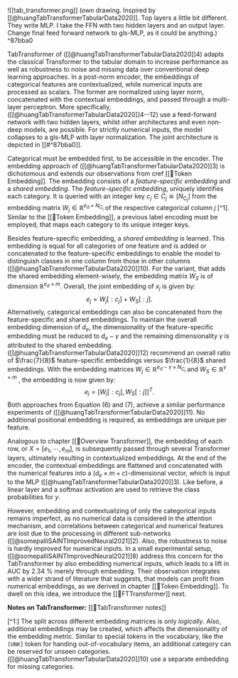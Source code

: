

![[tab_transformer.png]]
(own drawing. Inspired by [[@huangTabTransformerTabularData2020]]. Top layers a little bit different. They write MLP. I take the FFN with two hidden layers and an output layer. Change final feed forward network to gls-MLP, as it could be anything.) ^87bba0

TabTransformer of ([[@huangTabTransformerTabularData2020]]4) adapts the classical Transformer to the tabular domain to increase performance as well as robustness to noise and missing data over conventional deep learning approaches. In a post-norm encoder, the embeddings of categorical features are contextualized, while numerical inputs are processed as scalars. The former are normalized using layer norm, concatenated with the contextual embeddings, and passed through a multi-layer perceptron. More specifically, ([[@huangTabTransformerTabularData2020]]4--12) use a feed-forward network with two hidden layers, whilst other architectures and even non-deep models, are possible. For strictly numerical inputs, the model collapses to a gls-MLP with layer normalization. The joint architecture is depicted in [[#^87bba0]].

Categorical must be embedded first, to be accessible in the encoder. The embedding approach of ([[@huangTabTransformerTabularData2020]]3) is dichotomous and extends our observations from cref [[🛌Token Embedding]]. The embedding consists of a *feature-specific embedding* and a *shared embedding*. The *feature-specific embedding*, uniquely identifies each category. It is queried with an integer key $c_j \in C_j \cong\left[N_{\mathrm{C_j}}\right]$ from the embedding matrix $W_j \in \mathbb{R}^{e_d \times N_{C_j}}$ of the respective categorical column $j$ [^1]. Similar to the [[🛌Token Embedding]], a previous label encoding must be employed, that maps each category to its unique integer keys. 

Besides feature-specific embedding, a *shared embedding* is learned. This embedding is equal for all categories of one feature and is added or concatenated to the feature-specific embeddings to enable the model to distinguish classes in one column from those in other columns ([[@huangTabTransformerTabularData2020]]10). For the variant, that adds the shared embedding element-wisely, the embedding matrix $W_S$ is of dimension $\mathbb{R}^{e_d \times m}$. Overall, the joint embedding of $x_j$ is given by:
$$
\tag{6}
e_j = W_j[:c_j] + W_S[:j].
$$
Alternatively, categorical embeddings can also be concatenated from the feature-specific and shared embeddings. To maintain the overall embedding dimension of $d_{e}$, the dimensionality of the feature-specific embedding must be reduced to $d_{e} - \gamma$  and the remaining dimensionality $\gamma$ is attributed to the shared embedding. ([[@huangTabTransformerTabularData2020]]12) recommend an overall ratio of $\frac{7}{8}$ feature-specific embeddings versus $\frac{1}{8}$ shared embeddings. With the embedding matrices $W_j \in \mathbb{R}^{e_{d} -\gamma \times N_{C_j}}$ and $W_S \in \mathbb{R}^{\gamma \times m}$ , the embedding is now given by:
$$
\tag{7}
e_j = \left[W_j[:c_j], W_S[:j]\right]^T.
$$
Both approaches from Equation $(6)$ and $(7)$, achieve a similar performance experiments of ([[@huangTabTransformerTabularData2020]]11).  No additional positional embedding is required, as embeddings are unique per feature. 

Analogous to chapter [[🗼Overview Transformer]], the embedding of each row, or $X = [e_1, \cdots, e_m]$, is subsequently passed through several Transformer layers, ultimately resulting in contextualized embeddings. At the end of the encoder, the contextual embeddings are flattened and concatenated with the numerical features into a ($d_{e}  \times m + c$)-dimensional vector, which is input to the MLP ([[@huangTabTransformerTabularData2020]]3). Like before, a linear layer and a softmax activation are used to retrieve the class probabilities for $y$.

However, embedding and contextualizing of only the categorical inputs remains imperfect, as no numerical data is considered in the attention mechanism, and correlations between categorical and numerical features are lost due to the processing in different sub-networks ([[@somepalliSAINTImprovedNeural2021]]2). Also, the robustness to noise is hardly improved for numerical inputs. In a small experimental setup, ([[@somepalliSAINTImprovedNeural2021]]8) address this concern for the TabTransformer by also embedding numerical inputs, which leads to a lift in AUC by 2.34 % merely through embedding. Their observation integrates with a wider strand of literature that suggests, that models can profit from numerical embeddings, as we derived in chapter [[🛌Token Embedding]]. To dwell on this idea, we introduce the [[🤖FTTransformer]] next.

**Notes on TabTransformer:**
[[🤖TabTransformer notes]]


[^1:] The split across different embedding matrices is only *logically*. Also, additional embeddings may be created, which affects the dimensionality of the embedding metric. Similar to special tokens in the vocabulary, like the $\texttt{[UNK]}$ token for handing out-of-vocabulary items, an additional category can be reserved for unseen categories. ([[@huangTabTransformerTabularData2020]]10) use a separate embedding for missing categories.
